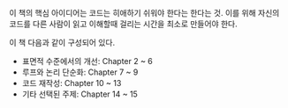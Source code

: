 이 책의 핵심 아이디어는 코드는 히애하기 쉬워야 한다는 한다는 것.
이를 위해 자신의 코드를 다른 사람이 읽고 이해할때 걸리는 시간을 최소로 만들어야 한다.

이 책 다음과 같이 구성되어 있다.
 - 표면적 수준에서의 개선: Chapter 2 ~ 6
 - 루프와 논리 단순화: Chapter 7 ~ 9
 - 코드 재작성: Chapter 10 ~ 13
 - 기타 선택된 주제: Chapter 14 ~ 15 
